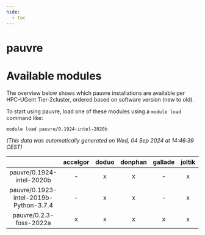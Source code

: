 ```yaml
---
hide:
  - toc
---
```


pauvre
======

# Available modules


The overview below shows which pauvre installations are available per HPC-UGent Tier-2cluster, ordered based on software version (new to old).

To start using pauvre, load one of these modules using a `module load` command like:

```shell
module load pauvre/0.1924-intel-2020b
```

*(This data was automatically generated on Wed, 04 Sep 2024 at 14:46:39 CEST)*  

| |accelgor|doduo|donphan|gallade|joltik|shinx|skitty|
| :---: | :---: | :---: | :---: | :---: | :---: | :---: | :---: |
|pauvre/0.1924-intel-2020b|-|x|x|-|x|-|x|
|pauvre/0.1923-intel-2019b-Python-3.7.4|-|x|x|-|x|-|x|
|pauvre/0.2.3-foss-2022a|x|x|x|x|x|-|x|
